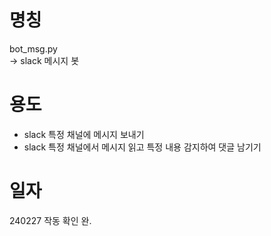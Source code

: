 # 명칭
bot_msg.py     
-> slack 메시지 봇

# 용도
- slack 특정 채널에 메시지 보내기
- slack 특정 채널에서 메시지 읽고 특정 내용 감지하여 댓글 남기기

# 일자
240227 작동 확인 완.
